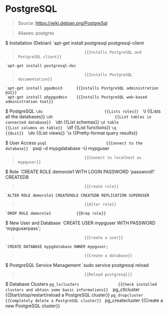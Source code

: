 # PostgreSQL

> Source: https://wiki.debian.org/PostgreSql

> Aliases: postgres

$ Installation (Debian)
    `apt-get install postgresql postgresql-client
>                                  {{Installs PostgreSQL and PostgreSQL client}} 
    `apt-get install postgresql-doc
>                                  {{Installs PostgreSQL documentation}} 
    `apt-get install pgadmin3      {{Installs PostgreSQL administration GUI}} 
    `apt-get install phppgadmin    {{Installs PostgreSQL web-based administration tool}} 

$ PostgreSQL
    `\du                           {{Lists roles}} 
    `\l                            {{Lists all the databases}} 
    `\dt                           {{List tables in connected database}} 
    `\dn                           {{List schemas}} 
    `\d table                      {{List columns on table}} 
    `\df                           {{List functions}} 
    `\q                            {{Quit}} 
    `\dv                           {{List views}} 
    `\x                            {{Pretty-format query results}} 

$ User Access
    `psql                          {{Connect to the database}} 
    `psql -d mypgdatabase -U mypguser
>                                  {{Connect to localhost as mypguser}} 

$ Role
    `CREATE ROLE demorole1 WITH LOGIN PASSWORD 'password1' CREATEDB
>                                  {{Create role}} 
    `ALTER ROLE demorole1 CREATEROLE CREATEDB REPLICATION SUPERUSER
>                                  {{Alter role}} 
    `DROP ROLE demorole1           {{Drop role}} 

$ New User and Database
    `CREATE USER mypguser WITH PASSWORD 'mypguserpass';
>                                  {{Create a user}} 
    `CREATE DATABASE mypgdatabase OWNER mypguser;
>                                  {{Create a database}} 

$ PostgreSQL Service Management
    `sudo service postgresql reload
>                                  {{Reload postgresql}} 

$ Database Clusters
    `pg_lsclusters                 {{Check installed clusters and obtain some basic informations}} 
    `pg_ctlcluster                 {{Start/stop/restart/reload a PostgreSQL cluster}} 
    ` pg_dropcluster               {{Completely delete a PostgreSQL cluster}} 
    ` pg_createcluster             {{Create a new PostgreSQL cluster}} 


